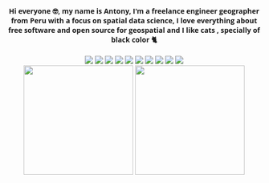 <h4 align="center" style = "font-family:Open Sans;font-weight: bold;">
Hi everyone 🤓, my name is Antony, I'm a freelance engineer geographer from Peru with a focus on spatial data science, I love everything about free software and open source for geospatial and I like cats , specially of black color 🐈
</h4>

<p align='center'>
  <a href="https://www.linkedin.com/in/antonybarja/">
   <img src="https://img.shields.io/badge/LinkedIn-0077B5?style=for-the-badge&logo=linkedin&logoColor=white"></a> <a href="https://twitter.com/antony_barja"><img src="https://img.shields.io/badge/Twitter-1DA1F2?style=for-the-badge&logo=twitter&logoColor=white"></a> <a href="#"><img src="https://img.shields.io/badge/WebSite-%2312100E.svg?&style=for-the-badge&logo=github&logoColor=white"></a>  <a href="https://www.youtube.com/channel/UCuWvYTTYCZBmbDoEbsY2MSw"><img src="https://img.shields.io/badge/youtube-%23FF0000.svg?&style=for-the-badge&logo=youtube&logoColor=white"></a> <a href="https://ambarja.github.io/Resume/"><img src="https://img.shields.io/badge/CV-2021-%23F7DF1E.svg?&style=for-the-badge&logo=my-cv&logoColor=white"></a> <a href="https://github.com/qgispe"><img src="https://img.shields.io/badge/qgis-peru-%233BB300.svg?&style=for-the-badge&logo=qgis&logoColor=white"></a> <a href="https://github.com/pendulum-pe"><img src="https://img.shields.io/badge/pendulum-pe-%23F7DF1E.svg?&style=for-the-badge&logo=my-cv&logoColor=white"></a> <a href="https://discord.gg/R5YtFxWbJr"><img src="https://img.shields.io/badge/Discord-7289DA?style=for-the-badge&logo=discord&logoColor=white"></a> <a href="https://t.me/ambarja"><img src="https://img.shields.io/badge/Telegram-2CA5E0?style=for-the-badge&logo=telegram&logoColor=white"></a> <a href="https://open.spotify.com/user/22appgn3ficnkwjuv667mawzq?si=730bda6f1cf04f0a"><img src="https://img.shields.io/badge/Spotify-1ED760?&style=for-the-badge&logo=spotify&logoColor=white"></a><br> <a href="https://www.buymeacoffee.com/ambarja"><img src="https://img.shields.io/badge/Buy_Me_A_Coffee-FFDD00?style=for-the-badge&logo=buy-me-a-coffee&logoColor=black" width="218px"></a> <a href="https://ko-fi.com/ambarja"><img src="https://img.shields.io/badge/Buy_me_a_coffee-5d83f5?style=for-the-badge&logo=ko-fi&logoColor=white&__cf_chl_managed_tk__=pmd_sOkOcrsQ4T6MRVPX2TeB_mbk2ZryAIn3rNigWIBBC6U-1633993526-0-gqNtZGzNAyWjcnBszQkl" width="218px"></a>
</p>
